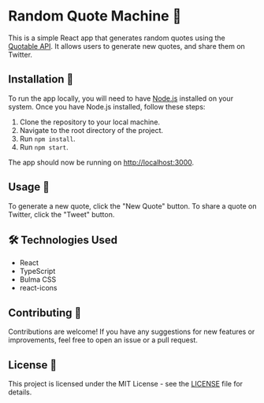 # Random Quote Machine 📜

This is a simple React app that generates random quotes using the [Quotable API](https://github.com/lukePeavey/quotable). It allows users to generate new quotes, and share them on Twitter.

## Installation 🚀

To run the app locally, you will need to have [Node.js](https://nodejs.org/) installed on your system. Once you have Node.js installed, follow these steps:

1. Clone the repository to your local machine.
2. Navigate to the root directory of the project.
3. Run `npm install`.
4. Run `npm start`.

The app should now be running on [http://localhost:3000](http://localhost:3000).

## Usage 📱

To generate a new quote, click the "New Quote" button. To share a quote on Twitter, click the "Tweet" button.

## 🛠️ Technologies Used

- React
- TypeScript
- Bulma CSS
- react-icons

## Contributing 🤝

Contributions are welcome! If you have any suggestions for new features or improvements, feel free to open an issue or a pull request.

## License 📄

This project is licensed under the MIT License - see the [LICENSE](LICENSE) file for details.
